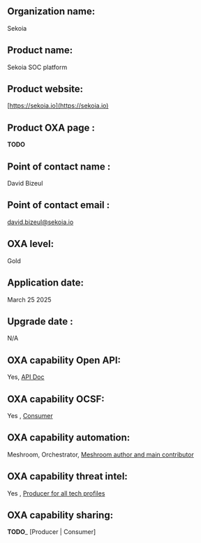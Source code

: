 ## Organization name: 
Sekoia

## Product name: 
Sekoia SOC platform

## Product website: 
[https://sekoia.io](https://sekoia.io)

## Product OXA page : 
____TODO____

## Point of contact name : 
David Bizeul

## Point of contact email : 
david.bizeul@sekoia.io

## OXA level: 
Gold 

## Application date: 
March 25 2025

## Upgrade date : 
N/A

## OXA capability Open API: 
Yes, [API Doc](https://docs.sekoia.io/)

## OXA capability OCSF: 
Yes  ,  [Consumer](https://docs.sekoia.io/integration/categories/generic/ocsf/)

## OXA capability automation: 
Meshroom, Orchestrator, [Meshroom author and main contributor](https://github.com/opencybersecurityalliance/meshroom)

## OXA capability threat intel: 
Yes ,  [Producer for all tech profiles ](https://github.com/opencybersecurityalliance/oxa/tree/main/cti/contributions#sekoia)

## OXA capability sharing: 
____TODO_____ [Producer | Consumer]
